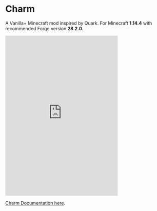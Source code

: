# Charm

A Vanilla+ Minecraft mod inspired by Quark.  For Minecraft **1.14.4** with recommended Forge version **28.2.0**.

<iframe src="https://discordapp.com/widget?id=705572179944931389&theme=dark" width="350" height="500" allowtransparency="true" frameborder="0"></iframe>

[Charm Documentation here](https://svenhjol.github.io/Charm/).